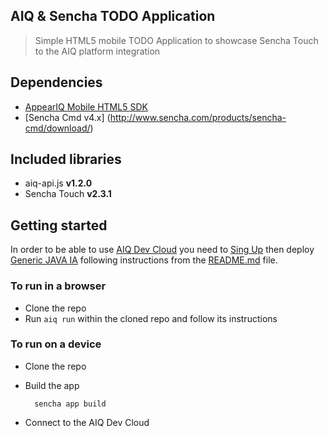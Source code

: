 AIQ & Sencha TODO Application
-------------------------------
> Simple HTML5 mobile TODO Application to showcase Sencha Touch to the AIQ platform integration

## Dependencies
* [AppearIQ Mobile HTML5 SDK](https://www.npmjs.org/package/aiq)
* [Sencha Cmd v4.x] (http://www.sencha.com/products/sencha-cmd/download/)

## Included libraries
* aiq-api.js **v1.2.0**
* Sencha Touch **v2.3.1**

## Getting started
In order to be able to use [AIQ Dev Cloud](https://www.appeariq.com/content/welcome-appear-iq) you need to [Sing Up](https://www.appeariq.com/sign-up) then deploy [Generic JAVA IA](https://github.com/appear/generic-integration-adapter) following instructions from the [README.md](https://github.com/appear/generic-integration-adapter/blob/master/README.md) file.

### To run in a browser
* Clone the repo
* Run `aiq run` within the cloned repo and follow its instructions

### To run on a device
* Clone the repo
* Build the app

        sencha app build
		
* Connect to the AIQ Dev Cloud

        aiq login --orgName <YourOrganizaion> --username <YourUsername> --password <YourPassword>

* Deploy HTML5 App to the device

        aiq publish build/production/todo
		
* Depending on your device OS, you should get AppearIQ client from [Google Play](https://play.google.com/store/apps/details?id=com.appearnetworks.appeardev) or [App Store](https://itunes.apple.com/us/app/appear-for-developers/id627420742?mt=8)
* Run the client and log in using your credentials

## Useful resources
* [Getting Started with AIQ Cloud](https://www.appeariq.com/content/getting-started)
* [Javascript API](https://www.appeariq.com/content/aiq-javascript-api)
* [Integration Java SDK](https://www.appeariq.com/content/integration-java-sdk)

